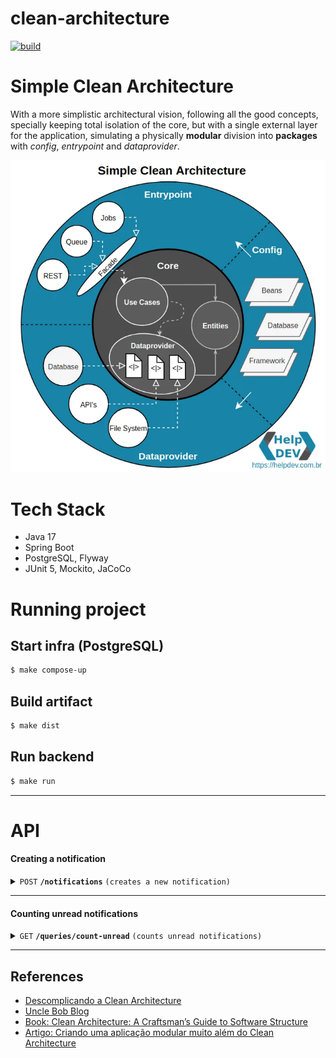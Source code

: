 # clean-architecture
[![build](https://github.com/schambeck/clean-architecture/actions/workflows/gradle.yml/badge.svg)](https://github.com/schambeck/clean-architecture/actions/workflows/gradle.yml)

# Simple Clean Architecture

With a more simplistic architectural vision, following all the good concepts, 
specially keeping total isolation of the core, but with a single external layer for the application, 
simulating a physically **modular** division into **packages** with *config*, *entrypoint* and *dataprovider*.

![simple-clean-architecture.png](simple-clean-architecture.png)

# Tech Stack
- Java 17
- Spring Boot
- PostgreSQL, Flyway
- JUnit 5, Mockito, JaCoCo

# Running project

## Start infra (PostgreSQL)
```bash
$ make compose-up
```

## Build artifact
```bash
$ make dist
```

## Run backend
```bash
$ make run
```

------------------------------------------------------------------------------------------
# API

#### Creating a notification
<details>
<summary><code>POST</code> <code><b>/notifications</b></code> <code>(creates a new notification)</code></summary>

##### Payload
```json
{
  "type": "SSE",
  "title": "Order created #1",
  "message": "Created at 2023-02-03",
  "link": "/orders/1"
}
```

##### Response
**Code** : `201 CREATED`
```json
{
  "id": "7c08629a-4d23-4b6d-9363-b0f0d7303aa4",
  "type": "SSE",
  "title": "Order created #1",
  "message": "Created at 2023-02-03",
  "link": "/orders/1",
  "read": false
}
```
</details>

------------------------------------------------------------------------------------------

#### Counting unread notifications
<details>
<summary><code>GET</code> <code><b>/queries/count-unread</b></code> <code>(counts unread notifications)</code></summary>

##### Response
**Code** : `200 OK`
```json
{
  "countUnread": 10
}
```
</details>

------------------------------------------------------------------------------------------

## References
- [Descomplicando a Clean Architecture](https://medium.com/luizalabs/descomplicando-a-clean-architecture-cf4dfc4a1ac6 "Simple Clean Architecture")
- [Uncle Bob Blog](https://blog.cleancoder.com/uncle-bob/2012/08/13/the-clean-architecture.html "")
- [Book: Clean Architecture: A Craftsman’s Guide to Software Structure](https://www.amazon.com.br/Clean-Architecture-Craftsmans-Software-Structure/dp/0134494164 "By Robert C. Martin")
- [Artigo: Criando uma aplicação modular muito além do Clean Architecture](https://medium.com/luizalabs/criando-uma-aplica%C3%A7%C3%A3o-modular-muito-al%C3%A9m-do-clean-architecture-5dde3687c5d6 "Modular Architecture")
